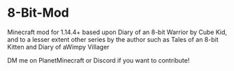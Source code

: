# 8-Bit-Mod
Minecraft mod for 1.14.4+ based upon Diary of an 8-bit Warrior by Cube Kid, and to a lesser extent other series by the author such as Tales of an 8-bit Kitten and Diary of aWimpy Villager

DM me on PlanetMinecraft or Discord if you want to contribute!

